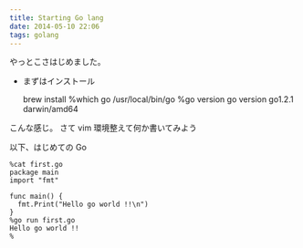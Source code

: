 ```yaml
---
title: Starting Go lang
date: 2014-05-10 22:06
tags: golang
---
```


やっとこさはじめました。

- まずはインストール

    brew install
    %which go
    /usr/local/bin/go
    %go version
    go version go1.2.1 darwin/amd64

こんな感じ。
さて vim 環境整えて何か書いてみよう

以下、はじめての Go

    %cat first.go
    package main
    import "fmt"
    
    func main() {
      fmt.Print("Hello go world !!\n")
    }
    %go run first.go
    Hello go world !!
    %

